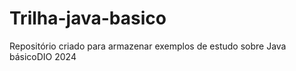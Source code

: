 # Trilha-java-basico
Repositório criado para armazenar exemplos de estudo sobre Java básicoDIO 2024
